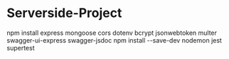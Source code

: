 # Serverside-Project

npm install express mongoose cors dotenv bcrypt jsonwebtoken multer swagger-ui-express swagger-jsdoc
npm install --save-dev nodemon jest supertest